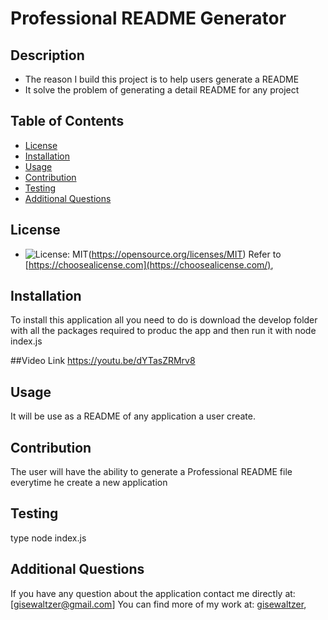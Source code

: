 # Professional README Generator

## Description
- The reason I build this project is to help users generate a README 
- It solve the problem of generating a detail README for any project

## Table of Contents
- [License](#license)
- [Installation](#installation)
- [Usage](#usage)
- [Contribution](#contribution)
- [Testing](#testing)
- [Additional Questions](#additional-questions)

## License
- ![License: MIT](https://img.shields.io/badge/License-MIT-yellow.svg)(https://opensource.org/licenses/MIT)
Refer to [https://choosealicense.com](https://choosealicense.com/),

## Installation
To install this application all you need to do is download the develop folder with all the packages required to produc the app and then run it with node index.js

##Video Link
https://youtu.be/dYTasZRMrv8

## Usage
It will be use as a README of any application a user create.

## Contribution
The user will have the ability to generate a Professional README file everytime he create a new application

## Testing
type node index.js

## Additional Questions
If you have any question about the application contact me directly at: [gisewaltzer@gmail.com]
You can find more of my work at: [gisewaltzer](https://github.com/gisewaltzer/),
